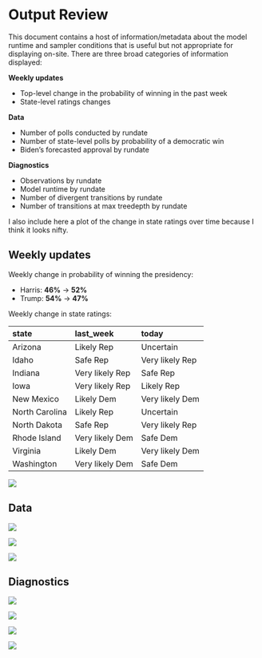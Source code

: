 # Output Review


This document contains a host of information/metadata about the model
runtime and sampler conditions that is useful but not appropriate for
displaying on-site. There are three broad categories of information
displayed:

**Weekly updates**

- Top-level change in the probability of winning in the past week
- State-level ratings changes

**Data**

- Number of polls conducted by rundate
- Number of state-level polls by probability of a democratic win
- Biden’s forecasted approval by rundate

**Diagnostics**

- Observations by rundate
- Model runtime by rundate
- Number of divergent transitions by rundate
- Number of transitions at max treedepth by rundate

I also include here a plot of the change in state ratings over time
because I think it looks nifty.

## Weekly updates

Weekly change in probability of winning the presidency:

- Harris: **46%** → **52%**
- Trump: **54%** → **47%**

Weekly change in state ratings:

| state          | last_week       | today           |
|:---------------|:----------------|:----------------|
| Arizona        | Likely Rep      | Uncertain       |
| Idaho          | Safe Rep        | Very likely Rep |
| Indiana        | Very likely Rep | Safe Rep        |
| Iowa           | Very likely Rep | Likely Rep      |
| New Mexico     | Likely Dem      | Very likely Dem |
| North Carolina | Likely Rep      | Uncertain       |
| North Dakota   | Safe Rep        | Very likely Rep |
| Rhode Island   | Very likely Dem | Safe Dem        |
| Virginia       | Likely Dem      | Very likely Dem |
| Washington     | Very likely Dem | Safe Dem        |

![](REVIEW_files/figure-commonmark/unnamed-chunk-4-1.png)

## Data

![](REVIEW_files/figure-commonmark/unnamed-chunk-5-1.png)

![](REVIEW_files/figure-commonmark/unnamed-chunk-6-1.png)

![](REVIEW_files/figure-commonmark/unnamed-chunk-7-1.png)

## Diagnostics

![](REVIEW_files/figure-commonmark/unnamed-chunk-8-1.png)

![](REVIEW_files/figure-commonmark/unnamed-chunk-9-1.png)

![](REVIEW_files/figure-commonmark/unnamed-chunk-10-1.png)

![](REVIEW_files/figure-commonmark/unnamed-chunk-11-1.png)
